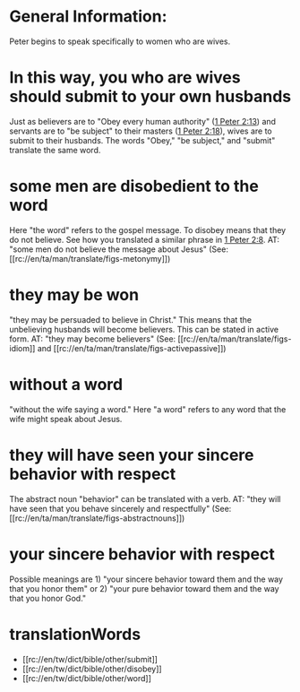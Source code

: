 # General Information:

Peter begins to speak specifically to women who are wives.

# In this way, you who are wives should submit to your own husbands

Just as believers are to "Obey every human authority" ([1 Peter 2:13](../02/13.md)) and servants are to "be subject" to their masters ([1 Peter 2:18](../02/18.md)), wives are to submit to their husbands. The words "Obey," "be subject," and "submit" translate the same word.

# some men are disobedient to the word

Here "the word" refers to the gospel message. To disobey means that they do not believe. See how you translated a similar phrase in [1 Peter 2:8](../02/07.md). AT: "some men do not believe the message about Jesus" (See: [[rc://en/ta/man/translate/figs-metonymy]])

# they may be won

"they may be persuaded to believe in Christ." This means that the unbelieving husbands will become believers. This can be stated in active form. AT: "they may become believers" (See: [[rc://en/ta/man/translate/figs-idiom]] and [[rc://en/ta/man/translate/figs-activepassive]])

# without a word

"without the wife saying a word." Here "a word" refers to any word that the wife might speak about Jesus.

# they will have seen your sincere behavior with respect

The abstract noun "behavior" can be translated with a verb. AT: "they will have seen that you behave sincerely and respectfully" (See: [[rc://en/ta/man/translate/figs-abstractnouns]])

# your sincere behavior with respect

Possible meanings are 1) "your sincere behavior toward them and the way that you honor them" or 2) "your pure behavior toward them and the way that you honor God."

# translationWords

* [[rc://en/tw/dict/bible/other/submit]]
* [[rc://en/tw/dict/bible/other/disobey]]
* [[rc://en/tw/dict/bible/other/word]]